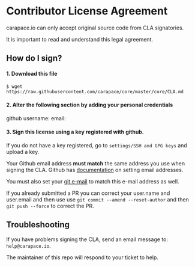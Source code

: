 # Contributor License Agreement

carapace.io can only accept original source code from CLA signatories.

It is important to read and understand this legal agreement.

## How do I sign?

#### 1. Download this file
```
$ wget https://raw.githubusercontent.com/carapace/core/master/core/CLA.md

````

#### 2. Alter the following section by adding your personal credentials

github username:
email:

#### 3. Sign this license using a key registered with github.

If you do not have a key registered, go to `settings/SSH and GPG keys` and upload a key.

Your Github email address __must match__ the same address you use when signing
the CLA. Github has [documentation](https://help.github.com/articles/setting-your-commit-email-address-on-github/)
on setting email addresses.

You must also set your [git e-mail](https://help.github.com/articles/setting-your-email-in-git)
to match this e-mail address as well.

If you already submitted a PR you can correct your user.name and user.email
and then use use `git commit --amend --reset-author` and then `git push --force` to
correct the PR.

## Troubleshooting

If you have problems signing the CLA, send an email message to: `help@carapace.io`.

The maintainer of this repo will respond to your ticket to help.

